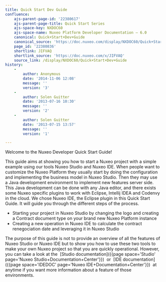 ```yaml
---
title: Quick Start Dev Guide
confluence:
    ajs-parent-page-id: '22380617'
    ajs-parent-page-title: Quick Start Series
    ajs-space-key: NXDOC60
    ajs-space-name: Nuxeo Platform Developer Documentation — 6.0
    canonical: Quick+Start+Dev+Guide
    canonical_source: 'https://doc.nuxeo.com/display/NXDOC60/Quick+Start+Dev+Guide'
    page_id: '22380836'
    shortlink: JIFVAQ
    shortlink_source: 'https://doc.nuxeo.com/x/JIFVAQ'
    source_link: /display/NXDOC60/Quick+Start+Dev+Guide
history:
    - 
        author: Anonymous
        date: '2014-11-06 12:08'
        message: ''
        version: '3'
    - 
        author: Solen Guitter
        date: '2013-07-16 10:30'
        message: ''
        version: '2'
    - 
        author: Solen Guitter
        date: '2013-07-15 13:57'
        message: ''
        version: '1'

---
```

Welcome to the Nuxeo Developer Quick Start Guide!

This guide aims at showing you how to start a Nuxeo project with a simple example using our tools Nuxeo Studio and Nuxeo IDE. When people want to customize the Nuxeo Platform they usually start by doing the configuration and implementing the business model in Nuxeo Studio. Then they may use a Java development environment to implement new features server side. This Java development can be done with any Java editor, and there exists some Nuxeo specific plugins to work with Eclipse, Intellij IDEA and Codenvy in the cloud. We chose Nuxeo IDE, the Eclipse plugin in this Quick Start Guide. It will guide you through the different steps of the process.

*   Starting your project in Nuxeo Studio by changing the logo and creating a Contract document type on your brand new Nuxeo Platform instance
*   Creating a new operation in Nuxeo IDE to calculate the contract renegociation date and leveraging it in Nuxeo Studio

The purpose of this guide is not to provide an overview of all the features of Nuxeo Studio or Nuxeo IDE but to show you how to use these two tools to make your own Nuxeo project so that you are quickly operational. However, you can take a look at the&nbsp; [Studio documentation]({{page space='Studio' page='Nuxeo Studio+Documentation+Center'}}) &nbsp;or&nbsp; [IDE documentation]({{page space='IDEDOC' page='Nuxeo IDE+Documentation+Center'}}) &nbsp;at anytime if you want more information about a feature of those environments.